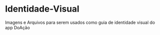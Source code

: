 # Identidade-Visual
Imagens e Arquivos para serem usados como guia de identidade visual do app DoAção
